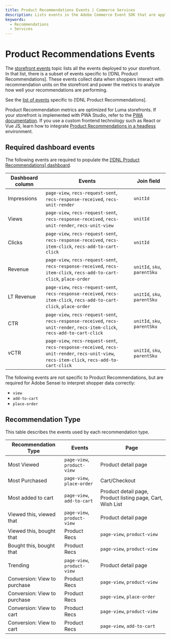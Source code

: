 ```yaml
---
title: Product Recommendations Events | Commerce Services
description: Lists events in the Adobe Commerce Event SDK that are applicable to Product Recommendations. 
keywords:
  - Recommendations
  - Services
---
```


# Product Recommendations Events

The [storefront events](../index.md#complete-list-of-storefront-events) topic lists all the events deployed to your storefront. In that list, there is a subset of events specific to [!DNL Product Recommendations]. These events collect data when shoppers interact with recommendation units on the storefront and power the metrics to analyze how well your recommendations are performing.

See the [list of events](../index.md#product-recommendations) specific to [!DNL Product Recommendations].

<InlineAlert variant="info" slots="text"/>

Product Recommendation metrics are optimized for Luma storefronts. If your storefront is implemented with PWA Studio, refer to the [PWA documentation](https://developer.adobe.com/commerce/pwa-studio/integrations/product-recommendations/). If you use a custom frontend technology such as React or Vue JS, learn how to integrate [Product Recommendations in a headless](https://experienceleague.adobe.com/en/docs/commerce/product-recommendations/getting-started/headless) environment.

## Required dashboard events

The following events are required to populate the [[!DNL Product Recommendations] dashboard](https://experienceleague.adobe.com/en/docs/commerce/product-recommendations/admin/workspace).

| Dashboard column | Events    | Join field  |
| ---------------- | --------- | ----------- |
| Impressions      |`page-view`, `recs-request-sent`, `recs-response-received`, `recs-unit-render` | `unitId`  |
| Views            |`page-view`, `recs-request-sent`, `recs-response-received`, `recs-unit-render`, `recs-unit-view` | `unitId`  |
| Clicks           |`page-view`, `recs-request-sent`, `recs-response-received`, `recs-item-click`, `recs-add-to-cart-click`    | `unitId`  |
| Revenue          |`page-view`, `recs-request-sent`, `recs-response-received`, `recs-item-click`, `recs-add-to-cart-click`, `place-order` | `unitId`, `sku`, `parentSku` |
| LT Revenue       |`page-view`, `recs-request-sent`, `recs-response-received`, `recs-item-click`, `recs-add-to-cart-click`, `place-order` | `unitId`, `sku`, `parentSku` |
| CTR              |`page-view`, `recs-request-sent`, `recs-response-received`, `recs-unit-render`, `recs-item-click`, `recs-add-to-cart-click`  | `unitId`, `sku`, `parentSku` |
| vCTR             |`page-view`, `recs-request-sent`, `recs-response-received`, `recs-unit-render`, `recs-unit-view`, `recs-item-click`, `recs-add-to-cart-click` | `unitId`, `sku`, `parentSku` |

The following events are not specific to Product Recommendations, but are required for Adobe Sensei to interpret shopper data correctly:

- `view`
- `add-to-cart`
- `place-order`

## Recommendation Type

This table describes the events used by each recommendation type.

| Recommendation Type | Events | Page |
| --- | --- | --- |
| Most Viewed | `page-view`, `product-view` | Product detail page |
| Most Purchased | `page-view`, `place-order` | Cart/Checkout |
| Most added to cart | `page-view`, `add-to-cart` | Product detail page, Product listing page, Cart, Wish List |
| Viewed this, viewed that | `page-view`, `product-view` | Product detail page |
| Viewed this, bought that | Product Recs | `page-view`, `product-view` | Product detail page, Cart/Checkout |
| Bought this, bought that | Product Recs | `page-view`, `product-view` | Product detail page |
| Trending | `page-view`, `product-view` | Product detail page |
| Conversion: View to purchase | Product Recs | `page-view`, `product-view` | Product detail page |
| Conversion: View to purchase | Product Recs | `page-view`, `place-order` | Cart/Checkout |
| Conversion: View to cart | Product Recs | `page-view`, `product-view` | Product detail page |
| Conversion: View to cart | Product Recs | `page-view`, `add-to-cart` | Product detail page, Product listing page, Cart, Wishlist |
